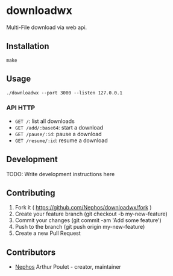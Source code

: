 # downloadwx

Multi-File download via web api.

## Installation

```
make
```


## Usage

```
./downloadwx --port 3000 --listen 127.0.0.1
```

### API HTTP

- ``GET /``: list all downloads
- ``GET /add/:base64``: start a download
- ``GET /pause/:id``: pause a download
- ``GET /resume/:id``: resume a download

## Development

TODO: Write development instructions here

## Contributing

1. Fork it ( https://github.com/Nephos/downloadwx/fork )
2. Create your feature branch (git checkout -b my-new-feature)
3. Commit your changes (git commit -am 'Add some feature')
4. Push to the branch (git push origin my-new-feature)
5. Create a new Pull Request

## Contributors

- [Nephos](https://github.com/Nephos) Arthur Poulet - creator, maintainer
